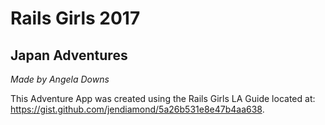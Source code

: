 # Rails Girls 2017

## Japan Adventures

*Made* *by* *Angela* *Downs*

This Adventure App was created using the Rails Girls LA Guide located at: https://gist.github.com/jendiamond/5a26b531e8e47b4aa638.
